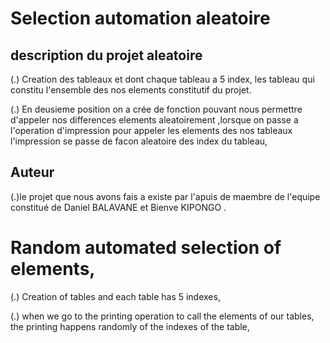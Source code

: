 # Selection automation aleatoire
 
 ## description du projet aleatoire

(.) Creation des tableaux et dont chaque tableau a 5 index,
les tableau qui constitu l'ensemble des nos elements constitutif du projet.


(.) En deusieme position on a crée de fonction pouvant nous permettre d'appeler nos differences elements  aleatoirement ,lorsque on passe a l'operation d'impression  pour appeler les elements des nos tableaux l'impression se  passe de facon aleatoire des index du tableau,

## Auteur
(.)le projet que nous avons fais a existe par l'apuis de maembre de l'equipe constitué de Daniel BALAVANE  et Bienve KIPONGO .


# Random automated selection of elements,
(.) Creation of tables and each table has 5 indexes,

(.) when we go to the printing operation to call the elements of our tables, the printing happens randomly of the indexes of the table,
